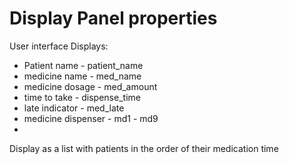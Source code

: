 # Display Panel properties

User interface Displays:

* Patient name - patient_name
* medicine name - med_name
* medicine dosage - med_amount
* time to take - dispense_time
* late indicator - med_late
* medicine dispenser - md1 - md9
* 

Display as a list with patients in the order of their medication time